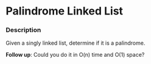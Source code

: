 # Palindrome Linked List

### Description
Given a singly linked list, determine if it is a palindrome.

**Follow up**:
Could you do it in O(n) time and O(1) space?
